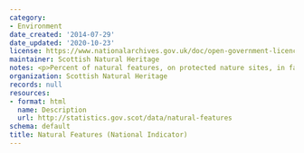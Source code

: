 ```yaml
---
category:
- Environment
date_created: '2014-07-29'
date_updated: '2020-10-23'
license: https://www.nationalarchives.gov.uk/doc/open-government-licence/version/3/
maintainer: Scottish Natural Heritage
notes: <p>Percent of natural features, on protected nature sites, in favourable condition</p>
organization: Scottish Natural Heritage
records: null
resources:
- format: html
  name: Description
  url: http://statistics.gov.scot/data/natural-features
schema: default
title: Natural Features (National Indicator)
---
```

